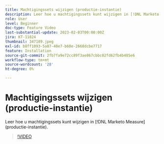 ```yaml
---
title: Machtigingssets wijzigen (productie-instantie)
description: Leer hoe u machtigingssets kunt wijzigen in [!DNL Marketo Measure] (productie-instantie).
role: User
level: Beginner
doc-type: Feature Video
last-substantial-update: 2023-02-03T00:00:00Z
jira: KT-11824
thumbnail: 347189.jpeg
exl-id: b8ff1093-5a87-48e7-b60e-2668dcbe7717
feature: Installation
source-git-commit: 2fb7fa9e72cc89f3ae867cbbc02fd62fb4b485e6
workflow-type: tm+mt
source-wordcount: '28'
ht-degree: 0%

---
```


# Machtigingssets wijzigen (productie-instantie)

Leer hoe u machtigingssets kunt wijzigen in [!DNL Marketo Measure] (productie-instantie).

>[!VIDEO](https://video.tv.adobe.com/v/347189/?quality=12&learn=on)
